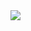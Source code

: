 <html lang="fa" dir="rtl"/>
<img src="https://github.com/Mahmoud-Sj/Mahmoud-Sj/assets/165766357/5d87d4bb-c06c-4c1b-9575-a36e30dcac59"/>

